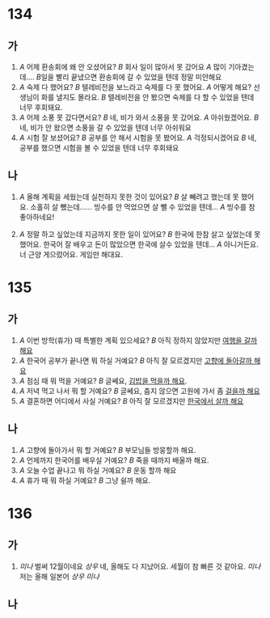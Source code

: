 # 134
## 가
1. *A* 어제 환송회에 왜 안 오셨어요?
   *B* 회사 일이 많아서 못 갔어요
   *A* 많이 기아겼는데....
   *B*일을 빨리 끝냈으면 환송회에 갈 수 있었을 텐데 정말 미안해요
2. *A* 숙제 다 했어요?
   *B* 텔레비전을 보느라고 숙제를 다 못 했어요.
   *A* 어떻게 해요? 선생님이 화를 낼지도 몰라요.
   *B* 텔레비전을 안 봤으면 숙제를 다 할 수 있었을 텐데 너무 후회돼요.
3. *A* 어제 소풍 못 갔다면서요?
   *B* 네, 비가 와서 소풍을 못 갔어요.
   *A* 아쉬웠겠어요.
   *B* 네, 비가 안 왔으면 소풍을 갈 수 있었을 텐데 너무 아쉬워요
4. *A* 시험 잘 보셨어요?
   *B* 공부를 안 해서 시험을 못 봤어요.
   *A* 걱정되시겠어요
   *B* 네, 공부를 했으면 시험을 볼 수 있었을 텐데 너무 후회돼요
## 나
1. *A* 올해 계획을 세웠는데 실천하지 못한 것이 있어요?
   *B* 살 빼려고 했는데 못 했어요. 소홀히 살 뺐는데...... 빙수를 안 먹었으면 살 뺄 수 있었을 텐데...
   *A* 빙수를 참 좋아하네요!

2. *A* 정말 하고 싶었는데 지금까지 못한 일이 있어요?
   *B* 한국에 한참 살고 싶었는데 못 했어요. 한국어 잘 배우고 돈이 많았으면 한국에 살수 있었을 텐데...
   *A* 아니거든요. 너 근양 게으렀어요.  게임만 해대요.
# 135
## 가
1. *A* 이번 방학(휴가) 때 특별한 계획 있으세요?
   *B*  아직 정하지 않았지만 <u>여행을 갈까 해요</u>
2. *A* 한국어 공부가 끝나면 뭐 하실 거예요?
   *B* 아직 잘 모르겠지만 <u>고향에 돌아갈까 해요</u>
3. *A* 점심 때 뭐 먹을 거예요?
   *B*  글쎄요, <u>김밥을 먹을까 해요</u>.
4. *A* 저녁 먹고 나서 뭐 할 거예요?
   *B* 글쎄요, 춥지 않으면 고원에 가서 좀 <u>걸을까 해요</u>
5. *A* 결혼하면 어디에서 사실 거예요?
   *B*  아직 잘 모르겠지만 <u>한국에서 살까 해요</u>
## 나
1. *A* 고향에 돌아가서 뭐 할 거예요?
   *B* 부모님들 방뭉할까 해요.
2. *A* 언제까지 한국어를 배우실 거예요?
   *B* 죽을 때까지 배울까 해요.
3. *A* 오늘 수업 끝나고 뭐 하실 거예요?
   *B*  운동 할까 해요
4. *A* 휴가 때 뭐 하실 거예요?
   *B* 그냥 쉴까 해요.
# 136
## 가
1. *미나* 벌써 12월이네요
   *상우* 네, 올해도 다 지났어요. 세월이 참 빠른 것 같아요.
   *미나* 저는 올해 일본어
   *상우*
   *미나*
## 나